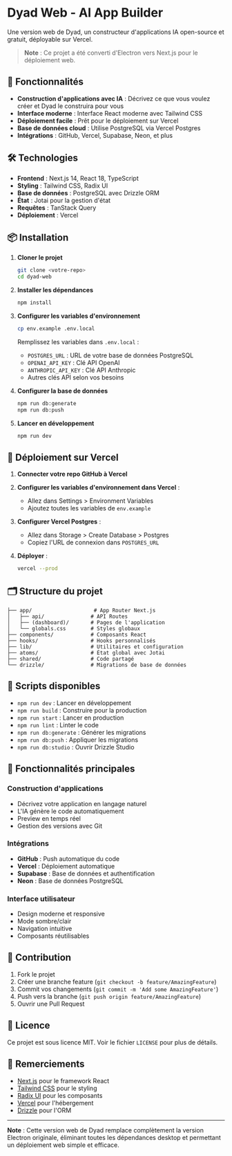 # Dyad Web - AI App Builder

Une version web de Dyad, un constructeur d'applications IA open-source et gratuit, déployable sur Vercel.

> **Note** : Ce projet a été converti d'Electron vers Next.js pour le déploiement web.

## 🚀 Fonctionnalités

- **Construction d'applications avec IA** : Décrivez ce que vous voulez créer et Dyad le construira pour vous
- **Interface moderne** : Interface React moderne avec Tailwind CSS
- **Déploiement facile** : Prêt pour le déploiement sur Vercel
- **Base de données cloud** : Utilise PostgreSQL via Vercel Postgres
- **Intégrations** : GitHub, Vercel, Supabase, Neon, et plus

## 🛠️ Technologies

- **Frontend** : Next.js 14, React 18, TypeScript
- **Styling** : Tailwind CSS, Radix UI
- **Base de données** : PostgreSQL avec Drizzle ORM
- **État** : Jotai pour la gestion d'état
- **Requêtes** : TanStack Query
- **Déploiement** : Vercel

## 📦 Installation

1. **Cloner le projet**
   ```bash
   git clone <votre-repo>
   cd dyad-web
   ```

2. **Installer les dépendances**
   ```bash
   npm install
   ```

3. **Configurer les variables d'environnement**
   ```bash
   cp env.example .env.local
   ```
   
   Remplissez les variables dans `.env.local` :
   - `POSTGRES_URL` : URL de votre base de données PostgreSQL
   - `OPENAI_API_KEY` : Clé API OpenAI
   - `ANTHROPIC_API_KEY` : Clé API Anthropic
   - Autres clés API selon vos besoins

4. **Configurer la base de données**
   ```bash
   npm run db:generate
   npm run db:push
   ```

5. **Lancer en développement**
   ```bash
   npm run dev
   ```

## 🚀 Déploiement sur Vercel

1. **Connecter votre repo GitHub à Vercel**

2. **Configurer les variables d'environnement dans Vercel** :
   - Allez dans Settings > Environment Variables
   - Ajoutez toutes les variables de `env.example`

3. **Configurer Vercel Postgres** :
   - Allez dans Storage > Create Database > Postgres
   - Copiez l'URL de connexion dans `POSTGRES_URL`

4. **Déployer** :
   ```bash
   vercel --prod
   ```

## 🗂️ Structure du projet

```
├── app/                    # App Router Next.js
│   ├── api/               # API Routes
│   ├── (dashboard)/       # Pages de l'application
│   └── globals.css        # Styles globaux
├── components/            # Composants React
├── hooks/                 # Hooks personnalisés
├── lib/                   # Utilitaires et configuration
├── atoms/                 # État global avec Jotai
├── shared/                # Code partagé
└── drizzle/               # Migrations de base de données
```

## 🔧 Scripts disponibles

- `npm run dev` : Lancer en développement
- `npm run build` : Construire pour la production
- `npm run start` : Lancer en production
- `npm run lint` : Linter le code
- `npm run db:generate` : Générer les migrations
- `npm run db:push` : Appliquer les migrations
- `npm run db:studio` : Ouvrir Drizzle Studio

## 🌟 Fonctionnalités principales

### Construction d'applications
- Décrivez votre application en langage naturel
- L'IA génère le code automatiquement
- Preview en temps réel
- Gestion des versions avec Git

### Intégrations
- **GitHub** : Push automatique du code
- **Vercel** : Déploiement automatique
- **Supabase** : Base de données et authentification
- **Neon** : Base de données PostgreSQL

### Interface utilisateur
- Design moderne et responsive
- Mode sombre/clair
- Navigation intuitive
- Composants réutilisables

## 🤝 Contribution

1. Fork le projet
2. Créer une branche feature (`git checkout -b feature/AmazingFeature`)
3. Commit vos changements (`git commit -m 'Add some AmazingFeature'`)
4. Push vers la branche (`git push origin feature/AmazingFeature`)
5. Ouvrir une Pull Request

## 📄 Licence

Ce projet est sous licence MIT. Voir le fichier `LICENSE` pour plus de détails.

## 🙏 Remerciements

- [Next.js](https://nextjs.org/) pour le framework React
- [Tailwind CSS](https://tailwindcss.com/) pour le styling
- [Radix UI](https://www.radix-ui.com/) pour les composants
- [Vercel](https://vercel.com/) pour l'hébergement
- [Drizzle](https://orm.drizzle.team/) pour l'ORM

---

**Note** : Cette version web de Dyad remplace complètement la version Electron originale, éliminant toutes les dépendances desktop et permettant un déploiement web simple et efficace.
